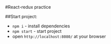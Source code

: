 #React-redux practice

##Start project:
- `npm i` - install dependencies
- `npm start` - start project
- open `http://localhost:8080/` at your browser

